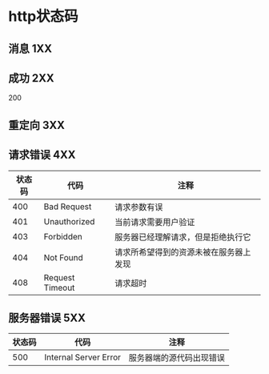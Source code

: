 # http状态码
## 消息 1XX


## 成功 2XX

200

## 重定向 3XX

## 请求错误 4XX

| 状态码  | 代码             | 注释                        |
| ----- | --------------- | -------------------------- |
| 400   | Bad Request     | 请求参数有误 |
| 401   | Unauthorized    | 当前请求需要用户验证 |
| 403   | Forbidden       | 服务器已经理解请求，但是拒绝执行它 |
| 404   | Not Found       | 请求所希望得到的资源未被在服务器上发现 |
| 408   | Request Timeout | 请求超时 |

## 服务器错误 5XX

| 状态码  | 代码             | 注释                        |
| ----- | --------------- | -------------------------- |
| 500   | Internal Server Error | 服务器端的源代码出现错误 |
